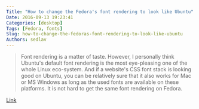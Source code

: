 ```yaml
---
Title: "How to change the Fedora's font rendering to look like Ubuntu"
Date: 2016-09-13 19:23:41
Categories: [desktop]
Tags: [Fedora, fonts]
Slug: how-to-change-the-fedoras-font-rendering-to-look-like-ubuntu
Authors: sedlav
---
```


> Font rendering is a matter of taste. However, I personally think Ubuntu's default font rendering is the most eye-pleasing one of the whole Linux eco-system. And if a website's CSS font stack is looking good on Ubuntu, you can be relatively sure that it also works for Mac or MS Windows as long as the used fonts are available on these platforms. It is not hard to get the same font rendering on Fedora.

[Link](http://blog.andreas-haerter.com/2011/07/18/tune-improve-fedora-fonts-typeface-ubuntu-like-sharp-fonts)

